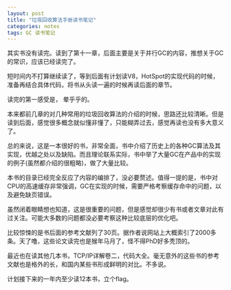 ```yaml
---
layout: post
title: "垃圾回收算法手册读书笔记"
categories: notes
tags: GC 读书笔记
---
```


其实书没有读完。读到了第十一章，后面主要是关于并行GC的内容，推想关于GC的常识，应该已经读完了。

短时间内不打算继续读了，等到后面有计划读V8，HotSpot的实现代码的时候，准备再结合具体代码，将书从头读一遍的时候再读后面的章节。

读完的第一感受是， 晕乎乎的。

本来都前几章的对几种常用的垃圾回收算法的介绍的时候，思路还比较清晰。但是读到后面，感觉很多概念就似懂非懂了，只能糊弄过去，感觉再读也没有多大意义了。

总的来说，这是一本很好的书，非常全面，书中介绍了历史上的各种GC算法及其实现，优越之处以及缺陷。而且理论联系实际，书中举了大量GC在产品中的实现的例子(虽然都介绍的很粗略)，做了大量比较。

本书的目录已经完全反应了内容的编排了，没必要赘述。值得一提的是，书中对CPU的高速缓存非常强调，GC在实现的时候，需要严格考察缓存命中的问题，以及避免缺页错误。

虽然闭着眼睛想也知道，这是很重要的问题，但是感觉却很少有书或者文章对此有过关注。可能大多数的问题都没必要考察这种比较底层的优化吧。

比较惊悚的是书后面的参考文献列了30页。据作者说网站上大概索引了2000多条。天了噜，这些论文读完也是猴年马月了，怪不得PhD好多秃顶的。

最近也在读其他几本书，TCP/IP详解卷二，代码大全。毫无意外的这些书的参考文献也是格外的长，和国内某些书形成鲜明的对比。不多说。

计划接下来的一年内至少读12本书，立个flag。




